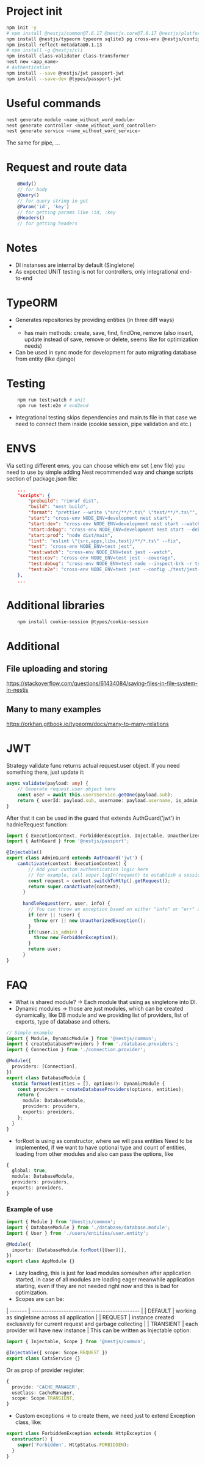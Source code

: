 # Project init
```bash
npm init -y
# npm install @nestjs/common@7.6.17 @nestjs.core@7.6.17 @nestjs/platform-express@7.6.17 typescript@4.3.2
npm install @nestjs/typeorm typeorm sqlite3 pg cross-env @nestjs/config
npm install reflect-metadata@0.1.13 
# npm install -g @nestjs/cli
npm install class-validator class-transformer
nest new <app_name>
# Authentication
npm install --save @nestjs/jwt passport-jwt
npm install --save-dev @types/passport-jwt
```

# Useful commands

```bash
nest generate module <name_without_word_module>
nest generate controller <name_without_word_controller>
nest generate service <name_without_word_service>
```
The same for pipe, ...
# Request and route data

```typescript
    @Body()
    // for body
    @Query()
    // for query string in get
    @Param('id', 'key')
    // for getting params like :id, :key
    @Headers()
    // for getting headers
```

# Notes

- DI instanses are internal by default (Singletone)
- As expected UNIT testing is not for controllers, only integrational end-to-end

# TypeORM

- Generates repositories by providing entities (in three diff ways)
- - has main methods: create, save, find, findOne, remove (also insert, update instead of save, remove or delete, seems like for optimization needs)
- Can be used in sync mode for development for auto migrating database from entity (like django)

# Testing

```bash
    npm run test:watch # unit
    npm run test:e2e # end2end
```
- Integrational testing skips dependencies and main.ts file in that case we need to connect them inside (cookie session, pipe validation and etc.)

# ENVS
Via setting different envs, you can choose which env set (.env file) you need to use by simple adding Nest recommended way and change scripts section of package.json file:
```json
    ...
    "scripts": {
        "prebuild": "rimraf dist",
        "build": "nest build",
        "format": "prettier --write \"src/**/*.ts\" \"test/**/*.ts\"",
        "start": "cross-env NODE_ENV=development nest start",
        "start:dev": "cross-env NODE_ENV=development nest start --watch",
        "start:debug": "cross-env NODE_ENV=development nest start --debug --watch",
        "start:prod": "node dist/main",
        "lint": "eslint \"{src,apps,libs,test}/**/*.ts\" --fix",
        "test": "cross-env NODE_ENV=test jest",
        "test:watch": "cross-env NODE_ENV=test jest --watch",
        "test:cov": "cross-env NODE_ENV=test jest --coverage",
        "test:debug": "cross-env NODE_ENV=test node --inspect-brk -r tsconfig-paths/register -r ts-node/register node_modules/.bin/jest --runInBand",
        "test:e2e": "cross-env NODE_ENV=test jest --config ./test/jest-e2e.json"
    },
    ...
```


# Additional libraries
```bash
    npm install cookie-session @types/cookie-session
```

# Additional

File uploading and storing
-
https://stackoverflow.com/questions/61434084/saving-files-in-file-system-in-nestjs

Many to many examples
-
https://orkhan.gitbook.io/typeorm/docs/many-to-many-relations

# JWT
Strategy validate func returns actual request.user object. If you need something there, just update it:
```ts
async validate(payload: any) {
    // Generate request.user object here
    const user = await this.usersService.getOne(payload.sub);
    return { userId: payload.sub, username: payload.username, is_admin: user.is_admin};
}
```
After that it can be used in the guard that extends AuthGuard('jwt') in hadnleRequest function:
```ts
import { ExecutionContext, ForbiddenException, Injectable, UnauthorizedException } from '@nestjs/common';
import { AuthGuard } from '@nestjs/passport';

@Injectable()
export class AdminGuard extends AuthGuard('jwt') {
    canActivate(context: ExecutionContext) {
        // Add your custom authentication logic here
        // for example, call super.logIn(request) to establish a session.
        const request = context.switchToHttp().getRequest();
        return super.canActivate(context);
      }
    
      handleRequest(err, user, info) {
        // You can throw an exception based on either "info" or "err" arguments
        if (err || !user) {
          throw err || new UnauthorizedException();
        }
        if(!user.is_admin) {
          throw new ForbiddenException();
        }
        return user;
      }
}
```


# FAQ

- What is shared module? -> Each module that using as singletone into DI.
- Dynamic modules -> those are just modules, which can be created dynamically, like DB module and we providing list of providers, list of exports, type of database and others.
```ts
// Simple example
import { Module, DynamicModule } from '@nestjs/common';
import { createDatabaseProviders } from './database.providers';
import { Connection } from './connection.provider';

@Module({
  providers: [Connection],
})
export class DatabaseModule {
  static forRoot(entities = [], options?): DynamicModule {
    const providers = createDatabaseProviders(options, entities);
    return {
      module: DatabaseModule,
      providers: providers,
      exports: providers,
    };
  }
}
```
- forRoot is using as constructor, where we will pass entities
Need to be implemented, if we want to have optional type and count of entities, loading from other modules and also can pass the options, like
```ts
{
  global: true,
  module: DatabaseModule,
  providers: providers,
  exports: providers,
}
```
### Example of use
```ts
import { Module } from '@nestjs/common';
import { DatabaseModule } from './database/database.module';
import { User } from './users/entities/user.entity';

@Module({
  imports: [DatabaseModule.forRoot([User])],
})
export class AppModule {}
```

- Lazy loading, this is just for load modules somewhen after application started, in case of all modules are loading eager meanwhile application starting, even if they are not needed right now and this is bad for optimization.
- Scopes are can be:

| ------- | -------------------------------------------- |
| DEFAULT | working as singletone across all application |
| REQUEST | instance created exclusively for current request and garbage collecting |
| TRANSIENT | each provider will have new instance |
This can be written as Injectable option:
```ts
import { Injectable, Scope } from '@nestjs/common';

@Injectable({ scope: Scope.REQUEST })
export class CatsService {}
```
Or as prop of provider register:
```ts
{
  provide: 'CACHE_MANAGER',
  useClass: CacheManager,
  scope: Scope.TRANSIENT,
}
```
- Custom exceptions -> to create them, we need just to extend Exception class, like:
```ts
export class ForbiddenException extends HttpException {
  constructor() {
    super('Forbidden', HttpStatus.FORBIDDEN);
  }
}
```
